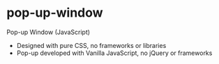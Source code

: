 # pop-up-window
Pop-up Window (JavaScript)


- Designed with pure CSS, no frameworks or libraries
- Pop-up developed with Vanilla JavaScript, no jQuery or frameworks
